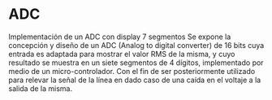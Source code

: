 # ADC
Implementación de un ADC con display 7 segmentos
Se expone la concepción y diseño de un ADC (Analog to digital converter) de 16 bits cuya entrada es adaptada para mostrar el valor RMS de la misma, y cuyo resultado se muestra en un siete segmentos de 4 dígitos, implementado por medio de un micro-controlador. Con el fin de ser posteriormente utilizado para relevar la señal de la línea en dado caso de una caída en el voltaje a la salida de la misma.
